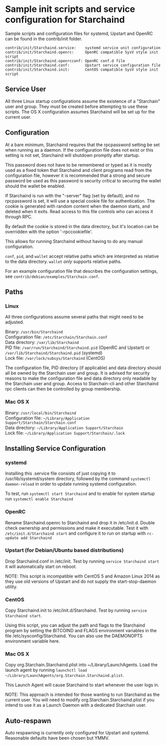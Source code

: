 Sample init scripts and service configuration for Starchaind
==========================================================

Sample scripts and configuration files for systemd, Upstart and OpenRC
can be found in the contrib/init folder.

    contrib/init/Starchaind.service:    systemd service unit configuration
    contrib/init/Starchaind.openrc:     OpenRC compatible SysV style init script
    contrib/init/Starchaind.openrcconf: OpenRC conf.d file
    contrib/init/Starchaind.conf:       Upstart service configuration file
    contrib/init/Starchaind.init:       CentOS compatible SysV style init script

Service User
---------------------------------

All three Linux startup configurations assume the existence of a "Starchain" user
and group.  They must be created before attempting to use these scripts.
The OS X configuration assumes Starchaind will be set up for the current user.

Configuration
---------------------------------

At a bare minimum, Starchaind requires that the rpcpassword setting be set
when running as a daemon.  If the configuration file does not exist or this
setting is not set, Starchaind will shutdown promptly after startup.

This password does not have to be remembered or typed as it is mostly used
as a fixed token that Starchaind and client programs read from the configuration
file, however it is recommended that a strong and secure password be used
as this password is security critical to securing the wallet should the
wallet be enabled.

If Starchaind is run with the "-server" flag (set by default), and no rpcpassword is set,
it will use a special cookie file for authentication. The cookie is generated with random
content when the daemon starts, and deleted when it exits. Read access to this file
controls who can access it through RPC.

By default the cookie is stored in the data directory, but it's location can be overridden
with the option '-rpccookiefile'.

This allows for running Starchaind without having to do any manual configuration.

`conf`, `pid`, and `wallet` accept relative paths which are interpreted as
relative to the data directory. `wallet` *only* supports relative paths.

For an example configuration file that describes the configuration settings,
see `contrib/debian/examples/Starchain.conf`.

Paths
---------------------------------

### Linux

All three configurations assume several paths that might need to be adjusted.

Binary:              `/usr/bin/Starchaind`  
Configuration file:  `/etc/Starchain/Starchain.conf`  
Data directory:      `/var/lib/Starchaind`  
PID file:            `/var/run/Starchaind/Starchaind.pid` (OpenRC and Upstart) or `/var/lib/Starchaind/Starchaind.pid` (systemd)  
Lock file:           `/var/lock/subsys/Starchaind` (CentOS)  

The configuration file, PID directory (if applicable) and data directory
should all be owned by the Starchain user and group.  It is advised for security
reasons to make the configuration file and data directory only readable by the
Starchain user and group.  Access to Starchain-cli and other Starchaind rpc clients
can then be controlled by group membership.

### Mac OS X

Binary:              `/usr/local/bin/Starchaind`  
Configuration file:  `~/Library/Application Support/Starchain/Starchain.conf`  
Data directory:      `~/Library/Application Support/Starchain`  
Lock file:           `~/Library/Application Support/Starchain/.lock`  

Installing Service Configuration
-----------------------------------

### systemd

Installing this .service file consists of just copying it to
/usr/lib/systemd/system directory, followed by the command
`systemctl daemon-reload` in order to update running systemd configuration.

To test, run `systemctl start Starchaind` and to enable for system startup run
`systemctl enable Starchaind`

### OpenRC

Rename Starchaind.openrc to Starchaind and drop it in /etc/init.d.  Double
check ownership and permissions and make it executable.  Test it with
`/etc/init.d/Starchaind start` and configure it to run on startup with
`rc-update add Starchaind`

### Upstart (for Debian/Ubuntu based distributions)

Drop Starchaind.conf in /etc/init.  Test by running `service Starchaind start`
it will automatically start on reboot.

NOTE: This script is incompatible with CentOS 5 and Amazon Linux 2014 as they
use old versions of Upstart and do not supply the start-stop-daemon utility.

### CentOS

Copy Starchaind.init to /etc/init.d/Starchaind. Test by running `service Starchaind start`.

Using this script, you can adjust the path and flags to the Starchaind program by
setting the BITCOIND and FLAGS environment variables in the file
/etc/sysconfig/Starchaind. You can also use the DAEMONOPTS environment variable here.

### Mac OS X

Copy org.Starchain.Starchaind.plist into ~/Library/LaunchAgents. Load the launch agent by
running `launchctl load ~/Library/LaunchAgents/org.Starchain.Starchaind.plist`.

This Launch Agent will cause Starchaind to start whenever the user logs in.

NOTE: This approach is intended for those wanting to run Starchaind as the current user.
You will need to modify org.Starchain.Starchaind.plist if you intend to use it as a
Launch Daemon with a dedicated Starchain user.

Auto-respawn
-----------------------------------

Auto respawning is currently only configured for Upstart and systemd.
Reasonable defaults have been chosen but YMMV.
